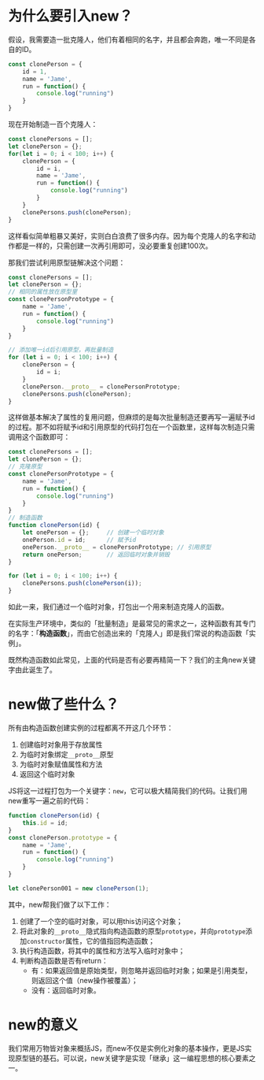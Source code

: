 # 为什么要引入new？

假设，我需要造一批克隆人，他们有着相同的名字，并且都会奔跑，唯一不同是各自的ID。

```js
const clonePerson = {
	id = 1,
	name = 'Jame',
	run = function() {
		console.log("running")
	}
}
```

现在开始制造一百个克隆人：

```js
const clonePersons = [];
let clonePerson = {};
for(let i = 0; i < 100; i++) {
	clonePerson = {
		id = i,
		name = 'Jame',
		run = function() {
			console.log("running")
        }
	}
	clonePersons.push(clonePerson);
}
```

这样看似简单粗暴又美好，实则白白浪费了很多内存。因为每个克隆人的名字和动作都是一样的，只需创建一次再引用即可，没必要重复创建100次。

那我们尝试利用原型链解决这个问题：

```js
const clonePersons = [];
let clonePerson = {};
// 相同的属性放在原型里
const clonePersonPrototype = {
    name = 'Jame',
    run = function() {
        console.log("running")
    }
}

// 添加唯一id后引用原型，再批量制造
for (let i = 0; i < 100; i++) {
    clonePerson = {
        id = i;
    }
    clonePerson.__proto__ = clonePersonPrototype;
    clonePersons.push(clonePerson);
}
```

这样做基本解决了属性的复用问题，但麻烦的是每次批量制造还要再写一遍赋予id的过程。那不如将赋予id和引用原型的代码打包在一个函数里，这样每次制造只需调用这个函数即可：

```js
const clonePersons = [];
let clonePerson = {};
// 克隆原型
const clonePersonPrototype = {
    name = 'Jame',
    run = function() {
        console.log("running")
    }
}
// 制造函数
function clonePerson(id) {
    let onePerson = {};		// 创建一个临时对象
    onePerson.id = id;		// 赋予id
    onePerson.__proto__ = clonePersonPrototype;	// 引用原型
    return onePerson;		// 返回临时对象并销毁
}

for (let i = 0; i < 100; i++) {
    clonePersons.push(clonePerson(i));
}
```

如此一来，我们通过一个临时对象，打包出一个用来制造克隆人的函数。

在实际生产环境中，类似的「批量制造」是最常见的需求之一，这种函数有其专门的名字：「**构造函数**」，而由它创造出来的「克隆人」即是我们常说的构造函数「实例」。

既然构造函数如此常见，上面的代码是否有必要再精简一下？我们的主角new关键字由此诞生了。

# new做了些什么？

所有由构造函数创建实例的过程都离不开这几个环节：

1. 创建临时对象用于存放属性
2. 为临时对象绑定`__proto__`原型
3. 为临时对象赋值属性和方法
4. 返回这个临时对象

JS将这一过程打包为一个关键字：`new`，它可以极大精简我们的代码。让我们用new重写一遍之前的代码：

```js
function clonePerson(id) {
    this.id = id;
}
const clonePerson.prototype = {
    name = 'Jame',
    run = function() {
        console.log("running")
    }
}

let clonePerson001 = new clonePerson(1);
```

其中，new帮我们做了以下工作：

1. 创建了一个空的临时对象，可以用this访问这个对象；
2. 将此对象的`__proto__`隐式指向构造函数的原型`prototype`，并向`prototype`添加`constructor`属性，它的值指回构造函数；
3. 执行构造函数，将其中的属性和方法写入临时对象中；
4. 判断构造函数是否有return：
   - 有：如果返回值是原始类型，则忽略并返回临时对象；如果是引用类型，则返回这个值（new操作被覆盖）；
   - 没有：返回临时对象。

# new的意义

我们常用万物皆对象来概括JS，而new不仅是实例化对象的基本操作，更是JS实现原型链的基石。可以说，new关键字是实现「继承」这一编程思想的核心要素之一。